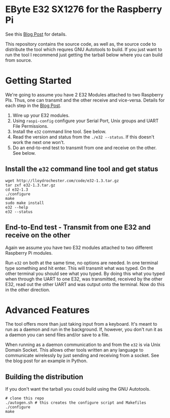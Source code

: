 # EByte E32 SX1276 for the Raspberry Pi

See this [Blog Post](https://lloydrochester.com/post/hardware/e32-sx1276-lora/) for details.

This repository contains the source code, as well as, the source code to distribute the tool which requres GNU Autotools to build. If you just want to run the tool I recommend just getting the tarball below where you can build from source.

# Getting Started

We're going to assume you have 2 E32 Modules attached to two Raspberry PIs. Thus, one can transmit and the other receive and vice-versa. Details for each step in the [Blog Post](https://lloydrochester.com/post/hardware/e32-sx1276-lora/).

1. Wire up your E32 modules.
2. Using `raspi-config` configure your Serial Port, Unix groups and UART File Permissions.
3. Install the `e32` command line tool. See below.
4. Read the version and status from the `./e32 --status`. If this doesn't work the next one won't.
5. Do an end-to-end test to transmit from one and receive on the other. See below.

## Install the `e32` command line tool and get status

```
wget http://lloydrochester.com/code/e32-1.3.tar.gz
tar zxf e32-1.3.tar.gz
cd e32-1.3
./configure
make
sudo make install
e32 --help
e32 --status
```

## End-to-End test - Transmit from one E32 and receive on the other

Again we assume you have two E32 modules attached to two different Raspberry Pi modules.

Run `e32` on both at the same time, no options are needed. In one terminal type something and hit enter. This will transmit what was typed. On the other terminal you should see what you typed. By doing this what you typed when through the UART to one E32, was transmitted, received by the other E32, read out the other UART and was output onto the terminal. Now do this in the other direction.

# Advanced Features

The tool offers more than just taking input from a keyboard. It's meant to run as a daemon and run in the background. If, however, you don't run it as a daemon you can send files and/or save to a file.

When running as a daemon communication to and from the `e32` is via Unix Domain Socket. This allows other tools written an any language to communicate wirelessly by just sending and receiving from a socket. See the blog post for an example in Python.

## Building the distribution

If you don't want the tarball you could build using the GNU Autotools.

```
# clone this repo
./autogen.sh # this creates the configure script and Makefiles
./configure
make
```

